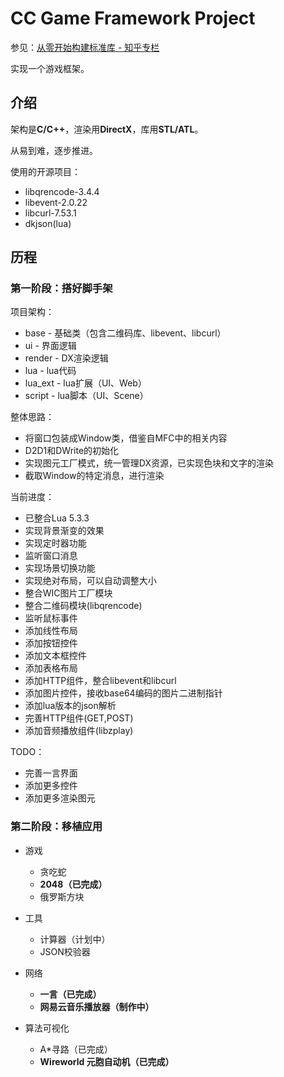 # CC Game Framework Project

参见：[从零开始构建标准库 - 知乎专栏](https://zhuanlan.zhihu.com/learncpp)

实现一个游戏框架。

## 介绍

架构是**C/C++**，渲染用**DirectX**，库用**STL/ATL**。

从易到难，逐步推进。

使用的开源项目：

- libqrencode-3.4.4
- libevent-2.0.22
- libcurl-7.53.1
- dkjson(lua)

## 历程

### 第一阶段：搭好脚手架

项目架构：

- base - 基础类（包含二维码库、libevent、libcurl）
- ui - 界面逻辑
- render - DX渲染逻辑
- lua - lua代码
- lua_ext - lua扩展（UI、Web）
- script - lua脚本（UI、Scene）

整体思路：

- 将窗口包装成Window类，借鉴自MFC中的相关内容
- D2D1和DWrite的初始化
- 实现图元工厂模式，统一管理DX资源，已实现色块和文字的渲染
- 截取Window的特定消息，进行渲染

当前进度：

- 已整合Lua 5.3.3
- 实现背景渐变的效果
- 实现定时器功能
- 监听窗口消息
- 实现场景切换功能
- 实现绝对布局，可以自动调整大小
- 整合WIC图片工厂模块
- 整合二维码模块(libqrencode)
- 监听鼠标事件
- 添加线性布局
- 添加按钮控件
- 添加文本框控件
- 添加表格布局
- 添加HTTP组件，整合libevent和libcurl
- 添加图片控件，接收base64编码的图片二进制指针
- 添加lua版本的json解析
- 完善HTTP组件(GET,POST)
- 添加音频播放组件(libzplay)

TODO：

- 完善一言界面
- 添加更多控件
- 添加更多渲染图元

### 第二阶段：移植应用

- 游戏

  - 贪吃蛇
  - **2048（已完成）**
  - 俄罗斯方块
- 工具

  - 计算器（计划中）
  - JSON校验器
- 网络
  - **一言（已完成）**
  - **网易云音乐播放器（制作中）**
- 算法可视化
  - A*寻路（已完成）
  - **Wireworld 元胞自动机（已完成）**

